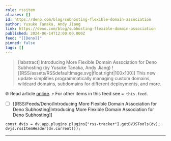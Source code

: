 ```yaml
---
role: rssitem
aliases: []
id: https://deno.com/blog/subhosting-flexible-domain-association
author: Yusuke Tanaka, Andy Jiang
link: https://deno.com/blog/subhosting-flexible-domain-association
published: 2024-06-14T12:00:00.000Z
feed: "[[Deno]]"
pinned: false
tags: []
---
```


> [!abstract] Introducing More Flexible Domain Association for Deno Subhosting (by Yusuke Tanaka, Andy Jiang)
> ![[RSS/assets/RSSdefaultImage.svg|float:right|100x100]] This new update simplifies programmatically managing custom domains, wildcard domains, subdomains for different deployments, and more.

🌐 Read article [online](https://deno.com/blog/subhosting-flexible-domain-association). ⤴ For other items in this feed see `= this.feed`.

- [ ] [[RSS/Feeds/Deno/Introducing More Flexible Domain Association for Deno Subhosting|Introducing More Flexible Domain Association for Deno Subhosting]]

~~~dataviewjs
const dvjs = dv.app.plugins.plugins["rss-tracker"].getDVJSTools(dv);
dvjs.rssItemHeader(dv.current());
~~~

- - -

